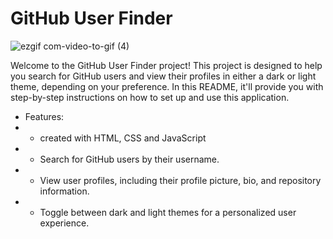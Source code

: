 # GitHub User Finder
![ezgif com-video-to-gif (4)](https://github.com/disconnectuss/Github_User_Finder/assets/129686850/23b7dd7b-d1f5-4e47-abeb-0724a09ef97a)


Welcome to the GitHub User Finder project! 
This project is designed to help you search for GitHub users and view their profiles in either a dark or light theme, depending on your preference. In this README, it'll provide you with step-by-step instructions on how to set up and use this application.

- Features:
- - created with HTML, CSS and JavaScript
- - Search for GitHub users by their username.
- - View user profiles, including their profile picture, bio, and repository information.
- - Toggle between dark and light themes for a personalized user experience.
